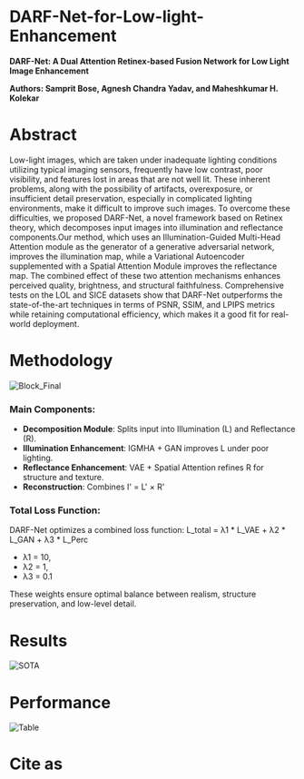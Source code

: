 # DARF-Net-for-Low-light-Enhancement
**DARF-Net: A Dual Attention Retinex-based Fusion Network for Low Light Image Enhancement**

**Authors: Samprit Bose, Agnesh Chandra Yadav, and Maheshkumar H. Kolekar**

# Abstract

<p>
Low-light images, which are taken under inadequate lighting conditions utilizing typical imaging sensors, frequently have low contrast, poor visibility, and features lost in areas that are not well lit. These inherent problems, along with the possibility of artifacts, overexposure, or insufficient detail preservation, especially in complicated lighting environments, make it difficult to improve such images. To overcome these difficulties, we proposed DARF-Net, a novel framework based on Retinex theory, which decomposes input images into illumination and reflectance components.Our method, which uses an Illumination-Guided Multi-Head Attention module as the generator of a generative adversarial network, improves the illumination map, while a Variational Autoencoder supplemented with a Spatial Attention Module improves the reflectance map. The combined effect of these two attention mechanisms enhances perceived quality, brightness, and structural faithfulness. Comprehensive tests on the LOL and SICE datasets show that DARF-Net outperforms the state-of-the-art techniques in terms of PSNR, SSIM, and LPIPS metrics while retaining computational efficiency, which makes it a good fit for real-world deployment.
</p>

# Methodology

![Block_Final](https://github.com/user-attachments/assets/18c19af7-9336-4dd9-b003-08c82e458c57)

### Main Components:
- **Decomposition Module**: Splits input into Illumination (L) and Reflectance (R).
- **Illumination Enhancement**: IGMHA + GAN improves L under poor lighting.
- **Reflectance Enhancement**: VAE + Spatial Attention refines R for structure and texture.
- **Reconstruction**: Combines I' = L' × R'

### Total Loss Function:
DARF-Net optimizes a combined loss function:
L_total = λ1 * L_VAE + λ2 * L_GAN + λ3 * L_Perc

- λ1 = 10, 
- λ2 = 1, 
- λ3 = 0.1
  
These weights ensure optimal balance between realism, structure preservation, and low-level detail.

# Results

![SOTA](https://github.com/user-attachments/assets/3ec3dc8b-282a-44d3-99c5-664a3c5857b0)


# Performance

![Table](https://github.com/user-attachments/assets/94474779-8434-4d40-bf21-0fc7449d31be)

# Cite as



